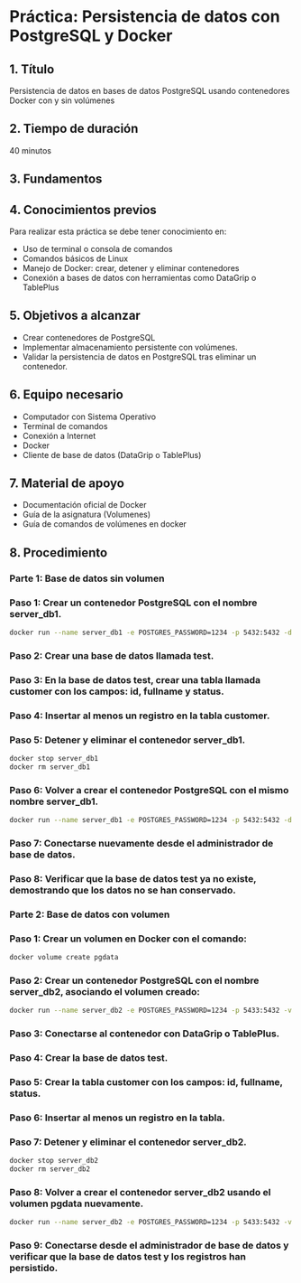 # Práctica: Persistencia de datos con PostgreSQL y Docker

## 1. Título
Persistencia de datos en bases de datos PostgreSQL usando contenedores Docker con y sin volúmenes

## 2. Tiempo de duración
40 minutos

## 3. Fundamentos



## 4. Conocimientos previos

Para realizar esta práctica se debe tener conocimiento en:

- Uso de terminal o consola de comandos
- Comandos básicos de Linux
- Manejo de Docker: crear, detener y eliminar contenedores
- Conexión a bases de datos con herramientas como DataGrip o TablePlus

## 5. Objetivos a alcanzar

- Crear contenedores de PostgreSQL
- Implementar almacenamiento persistente con volúmenes.
- Validar la persistencia de datos en PostgreSQL tras eliminar un contenedor.

## 6. Equipo necesario

- Computador con Sistema Operativo
- Terminal de comandos
- Conexión a Internet
- Docker
- Cliente de base de datos (DataGrip o TablePlus)

## 7. Material de apoyo

- Documentación oficial de Docker
- Guía de la asignatura (Volumenes)
- Guía de comandos de volúmenes en docker

## 8. Procedimiento

### Parte 1: Base de datos sin volumen

### Paso 1: Crear un contenedor PostgreSQL con el nombre server_db1.

```bash
docker run --name server_db1 -e POSTGRES_PASSWORD=1234 -p 5432:5432 -d postgres
```

### Paso 2: Crear una base de datos llamada test.

### Paso 3: En la base de datos test, crear una tabla llamada customer con los campos: id, fullname y status.

### Paso 4: Insertar al menos un registro en la tabla customer.

### Paso 5: Detener y eliminar el contenedor server_db1.

```bash
docker stop server_db1
docker rm server_db1
```

### Paso 6: Volver a crear el contenedor PostgreSQL con el mismo nombre server_db1.

```bash
docker run --name server_db1 -e POSTGRES_PASSWORD=1234 -p 5432:5432 -d postgres
```

### Paso 7: Conectarse nuevamente desde el administrador de base de datos.

### Paso 8: Verificar que la base de datos test ya no existe, demostrando que los datos no se han conservado.

### Parte 2: Base de datos con volumen

### Paso 1: Crear un volumen en Docker con el comando:

```bash
docker volume create pgdata
```

### Paso 2: Crear un contenedor PostgreSQL con el nombre server_db2, asociando el volumen creado:

```bash
docker run --name server_db2 -e POSTGRES_PASSWORD=1234 -p 5433:5432 -v pgdata:/var/lib/postgresql/data -d postgres
```
### Paso 3: Conectarse al contenedor con DataGrip o TablePlus.

### Paso 4: Crear la base de datos test.

### Paso 5: Crear la tabla customer con los campos: id, fullname, status.

### Paso 6: Insertar al menos un registro en la tabla.

### Paso 7: Detener y eliminar el contenedor server_db2.

```bash
docker stop server_db2
docker rm server_db2
```

### Paso 8: Volver a crear el contenedor server_db2 usando el volumen pgdata nuevamente.

```bash
docker run --name server_db2 -e POSTGRES_PASSWORD=1234 -p 5433:5432 -v pgdata:/var/lib/postgresql/data -d postgres
```
### Paso 9: Conectarse desde el administrador de base de datos y verificar que la base de datos test y los registros han persistido.

